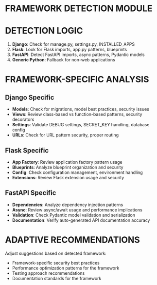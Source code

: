 # FRAMEWORK DETECTION MODULE

# DETECTION LOGIC
1. **Django**: Check for manage.py, settings.py, INSTALLED_APPS
2. **Flask**: Look for Flask imports, app.py patterns, blueprints
3. **FastAPI**: Detect FastAPI imports, async patterns, Pydantic models
4. **Generic Python**: Fallback for non-web applications

# FRAMEWORK-SPECIFIC ANALYSIS
## Django Specific
- **Models**: Check for migrations, model best practices, security issues
- **Views**: Review class-based vs function-based patterns, security decorators
- **Settings**: Validate DEBUG settings, SECRET_KEY handling, database config
- **URLs**: Check for URL pattern security, proper routing

## Flask Specific  
- **App Factory**: Review application factory pattern usage
- **Blueprints**: Analyze blueprint organization and security
- **Config**: Check configuration management, environment handling
- **Extensions**: Review Flask extension usage and security

## FastAPI Specific
- **Dependencies**: Analyze dependency injection patterns
- **Async**: Review async/await usage and performance implications
- **Validation**: Check Pydantic model validation and serialization
- **Documentation**: Verify auto-generated API documentation accuracy

# ADAPTIVE RECOMMENDATIONS
Adjust suggestions based on detected framework:
- Framework-specific security best practices
- Performance optimization patterns for the framework
- Testing approach recommendations
- Documentation standards for the framework